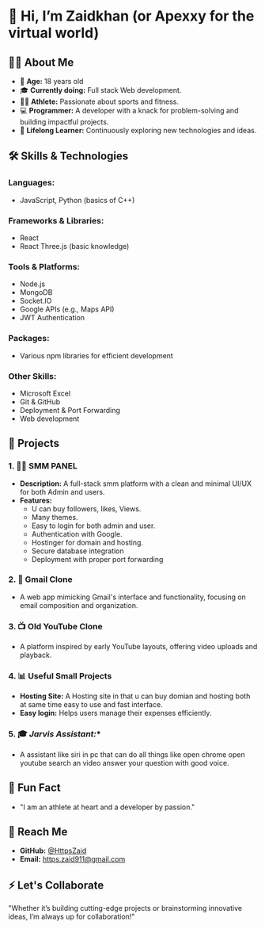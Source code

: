 # 👋 Hi, I’m **Zaidkhan** (or Apexxy for the virtual world)

## 👨‍💻 About Me
- 🌟 **Age:** 18 years old
- 🎓 **Currently doing:** Full stack Web development. 
- 🏃‍♂️ **Athlete:** Passionate about sports and fitness.
- 💻 **Programmer:** A developer with a knack for problem-solving and building impactful projects.
- 🌱 **Lifelong Learner:** Continuously exploring new technologies and ideas.

## 🛠️ Skills & Technologies

### **Languages:**
- JavaScript, Python (basics of C++)

### **Frameworks & Libraries:**
- React
- React Three.js (basic knowledge)

### **Tools & Platforms:**
- Node.js
- MongoDB
- Socket.IO
- Google APIs (e.g., Maps API)
- JWT Authentication

### **Packages:**
- Various npm libraries for efficient development

### **Other Skills:**
- Microsoft Excel
- Git & GitHub
- Deployment & Port Forwarding
- Web development 
## 💼 Projects

### 1. 🧑‍💻 **SMM PANEL**
- **Description:** A full-stack smm platform with a clean and minimal UI/UX for both Admin and users.
- **Features:**
  - U can buy followers, likes, Views.
  - Many themes.
  - Easy to login for both admin and user.
  - Authentication with Google.
  - Hostinger for domain and hosting.
  - Secure database integration
  - Deployment with proper port forwarding

### 2. 📧 **Gmail Clone**
- A web app mimicking Gmail's interface and functionality, focusing on email composition and organization.

### 3. 📺 **Old YouTube Clone**
- A platform inspired by early YouTube layouts, offering video uploads and playback.

### 4. 📊 **Useful Small Projects**
- **Hosting Site:** A Hosting site in that u can buy domian and hosting both at same time easy to use and fast interface.
- **Easy login:** Helps users manage their expenses efficiently.

### 5. 🎓 *Jarvis Assistant:**
-  A assistant like siri in pc that can do all things like open chrome open youtube search an video answer your question with good voice.

## 🌟 Fun Fact
- "I am an athlete at heart and a developer by passion."

## 💬 Reach Me
- **GitHub:** [@HttpsZaid](https://github.com/HttpsZaid)
- **Email:** https.zaid911@gmail.com

## ⚡ Let's Collaborate
"Whether it’s building cutting-edge projects or brainstorming innovative ideas, I’m always up for collaboration!"
